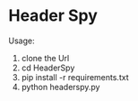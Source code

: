 # Header Spy
Usage:
1. clone the Url
2. cd HeaderSpy
3. pip install -r requirements.txt
4. python headerspy.py
